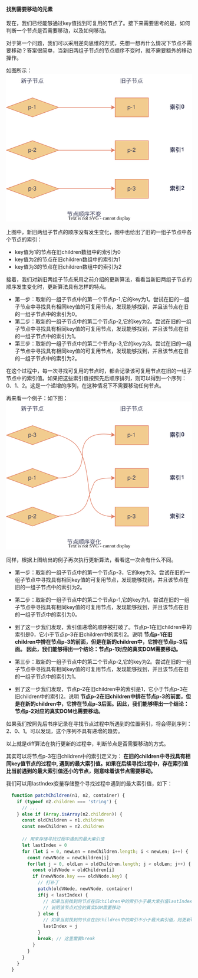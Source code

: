 #### 找到需要移动的元素

现在，我们已经能够通过key值找到可复用的节点了。接下来需要思考的是，如何判断一个节点是否需要移动，以及如何移动。

对于第一个问题，我们可以采用逆向思维的方式，先想一想再什么情况下节点不需要移动？答案很简单，当新旧两组子节点的节点顺序不变时，就不需要额外的移动操作。

如图所示：
![节点顺序不变](../../../images/节点顺序不变.drawio.svg '节点顺序不变')

上图中，新旧两组子节点的顺序没有发生变化，图中也给出了旧的一组子节点中各个节点的索引：

- key值为1的节点在旧children数组中的索引为0
- key值为2的节点在旧children数组中的索引为1
- key值为3的节点在旧children数组中的索引为2

接着，我们对新旧两组子节点采用之前介绍的更新算法，看看当新旧两组子节点的顺序发生变化时，更新算法具有怎样的特点。

- 第一步：取新的一组子节点中的第一个节点p-1,它的key为1。尝试在旧的一组子节点中寻找具有相同key值的可复用节点，发现能够找到，并且该节点在旧的一组子节点中的索引为0。
- 第二步：取新的一组子节点中的第二个节点p-2,它的key为2。尝试在旧的一组子节点中寻找具有相同key值的可复用节点，发现能够找到，并且该节点在旧的一组子节点中的索引为1。
- 第三步：取新的一组子节点中的第二个节点p-3,它的key为3。尝试在旧的一组子节点中寻找具有相同key值的可复用节点，发现能够找到，并且该节点在旧的一组子节点中的索引为2。

在这个过程中，每一次寻找可复用的节点时，都会记录该可复用节点在旧的一组子节点中的索引值。如果把这些索引值按照先后顺序排列，则可以得到一个序列：0、1、2。这是一个递增的序列，在这种情况下不需要移动任何节点。

再来看一个例子：如下图：
![节点顺序变化](../../../images/节点顺序变化.drawio.svg '节点顺序变化')

同样，根据上图给出的例子再次执行更新算法，看看这一次会有什么不同。

- 第一步：取新的一组子节点中的第一个节点p-3，它的key为3。尝试在旧的一组子节点中寻找具有相同key值的可复用节点，发现能够找到，并且该节点在旧的一组子节点中的索引为2。
- 第二步：取新的一组子节点中的第二个节点p-1,它的key为1。尝试在旧的一组子节点中寻找具有相同key值的可复用节点，发现能够找到，并且该节点在旧的一组子节点中的索引为0。

- 到了这一步我们发现，索引值递增的顺序被打破了。节点p-1在旧children中的索引是0，它小于节点p-3在旧children中的索引2。说明 __节点p-1在旧children中排在节点p-3的前面，但是在新的children中，它排在节点p-3后面。 因此，我们能够得出一个结论：节点p-1对应的真实DOM需要移动。__

- 第三步：取新的一组子节点中的第二个节点p-2,它的key为2。尝试在旧的一组子节点中寻找具有相同key值的可复用节点，发现能够找到，并且该节点在旧的一组子节点中的索引为1。

- 到了这一步我们发现，节点p-2在旧children中的索引是1，它小于节点p-3在旧children中的索引2。说明 __节点p-2在旧children中排在节点p-3的前面，但是在新的children中，它排在节点p-3后面。因此，我们能够得出一个结论：节点p-2对应的真实DOM也需要移动。__ 

如果我们按照先后书序记录在寻找节点过程中所遇到的位置索引，将会得到序列：2、0、1。可以发现，这个序列不具有递增的趋势。

以上就是diff算法在执行更新的过程中，判断节点是否需要移动的方式。


其实可以将节点p-3在旧children中的索引定义为： __在旧的children中寻找具有相同key值节点的过程中, 遇到的最大索引值。如果在后续寻找过程中，存在索引值比当前遇到的最大索引值还小的节点，则意味着该节点需要移动。__

我们可以用lastIndex变量存储整个寻找过程中遇到的最大索引值，如下：

```javascript
  function patchChildren(n1, n2, container) {
    if (typeof n2.children === 'string') {
      // ...
    } else if (Array.isArray(n2.children)) {
      const oldChildren = n1.children
      const newChildren = n2.children

      // 用来存储寻找过程中遇到的最大索引值
      let lastIndex = 0
      for (let i = 0, newLen = newChildren.length; i < newLen; i++) {
        const newVNode = newChildren[i]
        for(let j = 0, oldLen = oldChildren.length; j < oldLen; j++) {
          const oldVNode = oldChildren[i]
          if (newVNode.key === oldVNode.key) {
            // 打补丁
            patch(oldVNode, newVNode, container)
            if(j < lastIndex) {
              // 如果当前找到的节点在旧children中的索引小于最大索引值lastIndex
              // 说明该节点对应的真实DOM需要移动
            } else {
              // 如果当前找到的节点在旧children中的索引不小于最大索引值，则更新lastIndex的值
              lastIndex = j
            }
            break; // 这里需要break
          }
        }
      }
    }
  }
```
